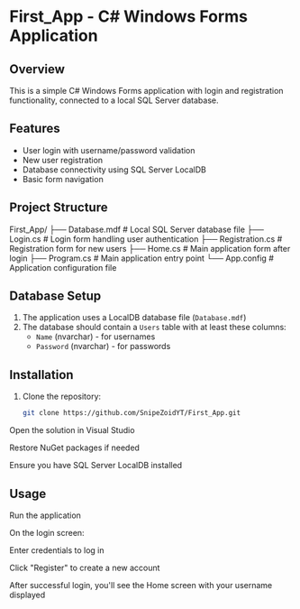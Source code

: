 # First_App - C# Windows Forms Application

## Overview
This is a simple C# Windows Forms application with login and registration functionality, connected to a local SQL Server database.

## Features
- User login with username/password validation
- New user registration
- Database connectivity using SQL Server LocalDB
- Basic form navigation

## Project Structure
First_App/
├── Database.mdf # Local SQL Server database file
├── Login.cs # Login form handling user authentication
├── Registration.cs # Registration form for new users
├── Home.cs # Main application form after login
├── Program.cs # Main application entry point
└── App.config # Application configuration file

## Database Setup
1. The application uses a LocalDB database file (`Database.mdf`)
2. The database should contain a `Users` table with at least these columns:
   - `Name` (nvarchar) - for usernames
   - `Password` (nvarchar) - for passwords

## Installation
1. Clone the repository:
   ```bash
   git clone https://github.com/SnipeZoidYT/First_App.git
Open the solution in Visual Studio

Restore NuGet packages if needed

Ensure you have SQL Server LocalDB installed

## Usage
Run the application

On the login screen:

Enter credentials to log in

Click "Register" to create a new account

After successful login, you'll see the Home screen with your username displayed
